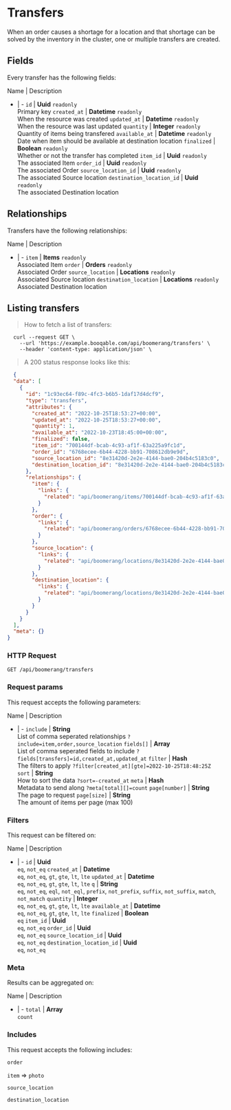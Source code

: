 # Transfers

When an order causes a shortage for a location and that shortage can be solved by the inventory in the cluster, one or multiple transfers are created.

## Fields
Every transfer has the following fields:

Name | Description
- | -
`id` | **Uuid** `readonly`<br>Primary key
`created_at` | **Datetime** `readonly`<br>When the resource was created
`updated_at` | **Datetime** `readonly`<br>When the resource was last updated
`quantity` | **Integer** `readonly`<br>Quantity of items being transfered
`available_at` | **Datetime** `readonly`<br>Date when item should be available at destination location
`finalized` | **Boolean** `readonly`<br>Whether or not the transfer has completed
`item_id` | **Uuid** `readonly`<br>The associated Item
`order_id` | **Uuid** `readonly`<br>The associated Order
`source_location_id` | **Uuid** `readonly`<br>The associated Source location
`destination_location_id` | **Uuid** `readonly`<br>The associated Destination location


## Relationships
Transfers have the following relationships:

Name | Description
- | -
`item` | **Items** `readonly`<br>Associated Item
`order` | **Orders** `readonly`<br>Associated Order
`source_location` | **Locations** `readonly`<br>Associated Source location
`destination_location` | **Locations** `readonly`<br>Associated Destination location


## Listing transfers



> How to fetch a list of transfers:

```shell
  curl --request GET \
    --url 'https://example.booqable.com/api/boomerang/transfers' \
    --header 'content-type: application/json' \
```

> A 200 status response looks like this:

```json
  {
  "data": [
    {
      "id": "1c93ec64-f89c-4fc3-b6b5-1daf17d4dcf9",
      "type": "transfers",
      "attributes": {
        "created_at": "2022-10-25T18:53:27+00:00",
        "updated_at": "2022-10-25T18:53:27+00:00",
        "quantity": 1,
        "available_at": "2022-10-23T18:45:00+00:00",
        "finalized": false,
        "item_id": "700144df-bcab-4c93-af1f-63a225a9fc1d",
        "order_id": "6768ecee-6b44-4228-bb91-708612db9e9d",
        "source_location_id": "8e31420d-2e2e-4144-bae0-204b4c5183c0",
        "destination_location_id": "8e31420d-2e2e-4144-bae0-204b4c5183c0"
      },
      "relationships": {
        "item": {
          "links": {
            "related": "api/boomerang/items/700144df-bcab-4c93-af1f-63a225a9fc1d"
          }
        },
        "order": {
          "links": {
            "related": "api/boomerang/orders/6768ecee-6b44-4228-bb91-708612db9e9d"
          }
        },
        "source_location": {
          "links": {
            "related": "api/boomerang/locations/8e31420d-2e2e-4144-bae0-204b4c5183c0"
          }
        },
        "destination_location": {
          "links": {
            "related": "api/boomerang/locations/8e31420d-2e2e-4144-bae0-204b4c5183c0"
          }
        }
      }
    }
  ],
  "meta": {}
}
```

### HTTP Request

`GET /api/boomerang/transfers`

### Request params

This request accepts the following parameters:

Name | Description
- | -
`include` | **String** <br>List of comma seperated relationships `?include=item,order,source_location`
`fields[]` | **Array** <br>List of comma seperated fields to include `?fields[transfers]=id,created_at,updated_at`
`filter` | **Hash** <br>The filters to apply `?filter[created_at][gte]=2022-10-25T18:48:25Z`
`sort` | **String** <br>How to sort the data `?sort=-created_at`
`meta` | **Hash** <br>Metadata to send along `?meta[total][]=count`
`page[number]` | **String** <br>The page to request
`page[size]` | **String** <br>The amount of items per page (max 100)


### Filters

This request can be filtered on:

Name | Description
- | -
`id` | **Uuid** <br>`eq`, `not_eq`
`created_at` | **Datetime** <br>`eq`, `not_eq`, `gt`, `gte`, `lt`, `lte`
`updated_at` | **Datetime** <br>`eq`, `not_eq`, `gt`, `gte`, `lt`, `lte`
`q` | **String** <br>`eq`, `not_eq`, `eql`, `not_eql`, `prefix`, `not_prefix`, `suffix`, `not_suffix`, `match`, `not_match`
`quantity` | **Integer** <br>`eq`, `not_eq`, `gt`, `gte`, `lt`, `lte`
`available_at` | **Datetime** <br>`eq`, `not_eq`, `gt`, `gte`, `lt`, `lte`
`finalized` | **Boolean** <br>`eq`
`item_id` | **Uuid** <br>`eq`, `not_eq`
`order_id` | **Uuid** <br>`eq`, `not_eq`
`source_location_id` | **Uuid** <br>`eq`, `not_eq`
`destination_location_id` | **Uuid** <br>`eq`, `not_eq`


### Meta

Results can be aggregated on:

Name | Description
- | -
`total` | **Array** <br>`count`


### Includes

This request accepts the following includes:

`order`


`item` => 
`photo`




`source_location`


`destination_location`





